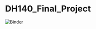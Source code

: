 # DH140_Final_Project

[![Binder](https://mybinder.org/badge_logo.svg)](https://mybinder.org/v2/gh/Rickyoung221/DH140_Final_Project/main)